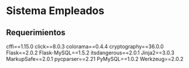 # Sistema Empleados

## Requerimientos

cffi==1.15.0
click==8.0.3
colorama==0.4.4
cryptography==36.0.0
Flask==2.0.2
Flask-MySQL==1.5.2
itsdangerous==2.0.1
Jinja2==3.0.3
MarkupSafe==2.0.1
pycparser==2.21
PyMySQL==1.0.2
Werkzeug==2.0.2
